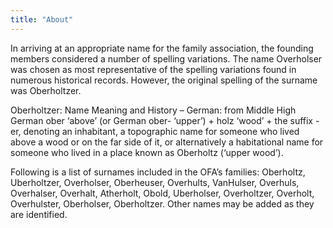 ```yaml
---
title: "About"
---
```


In arriving at an appropriate name for the family association, the founding
members considered a number of spelling variations. The name Overholser was
chosen as most representative of the spelling variations found in numerous
historical records. However, the original spelling of the surname was
Oberholtzer.

Oberholtzer: Name Meaning and History – German: from Middle High German ober
‘above’ (or German ober- ‘upper’) + holz ‘wood’ + the suffix -er, denoting an
inhabitant, a topographic name for someone who lived above a wood or on the far
side of it, or alternatively a habitational name for someone who lived in a
place known as Oberholtz (‘upper wood’).

Following is a list of surnames included in the OFA’s families: Oberholtz,
Uberholtzer, Overholser, Oberheuser, Overhults, VanHulser, Overhuls, Overhalser,
Overhalt, Atherholt, Obold, Uberholser, Overholtzer, Overholt, Overhulster,
Oberholser, Oberholtzer. Other names may be added as they are identified.
